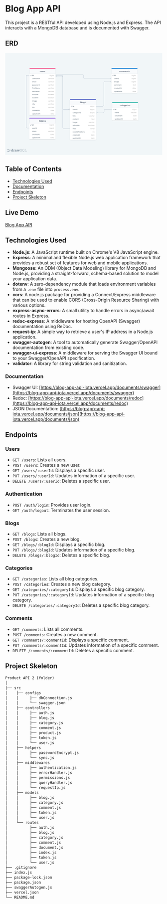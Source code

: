 # Blog App API

This project is a RESTful API developed using Node.js and Express. The API interacts with a MongoDB database and is documented with Swagger.

## ERD

![ERD](./erd.png)

## Table of Contents

- [Technologies Used](#technologies-used)
- [Documentation](#documentation)
- [Endpoints](#endpoints)
- [Project Skeleton](#project-skeleton)

## Live Demo

[Blog App API](https://blog-app-api-iota.vercel.app/)

## Technologies Used

- **Node.js**: A JavaScript runtime built on Chrome's V8 JavaScript engine.
- **Express**: A minimal and flexible Node.js web application framework that provides a robust set of features for web and mobile applications.
- **Mongoose**: An ODM (Object Data Modeling) library for MongoDB and Node.js, providing a straight-forward, schema-based solution to model your application data.
- **dotenv**: A zero-dependency module that loads environment variables from a `.env` file into `process.env`.
- **cors**: A node.js package for providing a Connect/Express middleware that can be used to enable CORS (Cross-Origin Resource Sharing) with various options.
- **express-async-errors**: A small utility to handle errors in async/await routes in Express.
- **redoc-express**: A middleware for hosting OpenAPI (Swagger) documentation using ReDoc.
- **request-ip**: A simple way to retrieve a user's IP address in a Node.js application.
- **swagger-autogen**: A tool to automatically generate Swagger/OpenAPI documentation from existing code.
- **swagger-ui-express**: A middleware for serving the Swagger UI bound to your Swagger/OpenAPI specification.
- **validator**: A library for string validation and sanitization.

### Documentation

- Swagger UI: [https://blog-app-api-iota.vercel.app/documents/swagger](https://blog-app-api-iota.vercel.app/documents/swagger)
- Redoc: [https://blog-app-api-iota.vercel.app/documents/redoc](https://blog-app-api-iota.vercel.app/documents/redoc)
- JSON Documentation: [https://blog-app-api-iota.vercel.app/documents/json](https://blog-app-api-iota.vercel.app/documents/json)

## Endpoints

### Users

- `GET /users`: Lists all users.
- `POST /users`: Creates a new user.
- `GET /users/:userId`: Displays a specific user.
- `PUT /users/:userId`: Updates information of a specific user.
- `DELETE /users/:userId`: Deletes a specific user.

### Authentication
- `POST /auth/login`: Provides user login.
- `GET /auth/logout`: Terminates the user session.

### Blogs

- `GET /blogs`: Lists all blogs.
- `POST /blogs`: Creates a new blog.
- `GET /blogs/:blogId`: Displays a specific blog.
- `PUT /blogs/:blogId`: Updates information of a specific blog.
- `DELETE /blogs/:blogId`: Deletes a specific blog.

### Categories

- `GET /categories`: Lists all blog categories.
- `POST /categories`: Creates a new blog category.
- `GET /categories/:categoryId`: Displays a specific blog category.
- `PUT /categories/:categoryId`: Updates information of a specific blog category.
- `DELETE /categories/:categoryId`: Deletes a specific blog category.

### Comments

- `GET /comments`: Lists all comments.
- `POST /comments`: Creates a new comment.
- `GET /comments/:commentId`: Displays a specific comment.
- `PUT /comments/:commentId`: Updates information of a specific comment.
- `DELETE /comments/:commentId`: Deletes a specific comment.

## Project Skeleton

```
Product API 2 (folder) 
│
├── src
│    ├── configs
│    │     ├── dbConnection.js
│    │     └── swagger.json
│    ├── controllers
│    │     ├── auth.js     
│    │     ├── blog.js          
│    │     ├── category.js          
│    │     ├── comment.js          
│    │     ├── product.js     
│    │     ├── token.js     
│    │     └── user.js
│    ├── helpers
│    │     ├── passwordEncrypt.js    
│    │     └── sync.js 
│    ├── middlewares 
│    │     ├── authentication.js 
│    │     ├── errorHandler.js 
│    │     ├── permissions.js   
│    │     ├── queryHandler.js   
│    │     └── requestIp.js 
│    ├── models                        
│    │     ├── blog.js          
│    │     ├── category.js          
│    │     ├── comment.js              
│    │     ├── token.js     
│    │     └── user.js
│    └── routes                
│          ├── auth.js     
│          ├── blog.js     
│          ├── category.js     
│          ├── comment.js     
│          ├── document.js     
│          ├── index.js         
│          ├── token.js     
│          └── user.js
├── .gitignore
├── index.js
├── package-lock.json
├── package.json
├── swaggerAutogen.js
├── vercel.json
└── README.md
```
